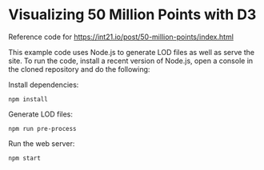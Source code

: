 # Visualizing 50 Million Points with D3

Reference code for https://int21.io/post/50-million-points/index.html

This example code uses Node.js to generate LOD files as well as serve the site. To run the code, install a recent version of Node.js, open a console in the cloned repository and do the following:

Install dependencies:
```
npm install
```

Generate LOD files:
```
npm run pre-process
```

Run the web server:
```
npm start
```
